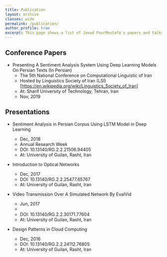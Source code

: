 ```yaml
---
title: Publication
layout: archive
classes: wide
permalink: /publication/
author_profile: true
excerpt: This page shows a list of Javad PourMostafa's papers and talks.
---
```

## Conference Papers
*   Presenting A Sentiment Analysis System Using Deep Learning Models On Persian Texts (In Persian)
    *   The 5th National Conference on Computational Linguistic of Iran
    *   Hosted by Linguistics Society of Iran (LSI)[https://en.wikipedia.org/wiki/Linguistics_Society_of_Iran]
    *   At: Sharif University of Technology, Tehran, Iran
    *   Nov, 2019

## Presentations
*   Sentiment Analysis in Persian Corpus Using LSTM Model in Deep Learning
    *   Dec, 2018
    *   Annual Research Week
    *   DOI: 10.13140/RG.2.2.21506.94405
    *   At: University of Guilan, Rasht, Iran
    
*   Introduction to Optical Networks
    *   Dec, 2017
    *   DOI: 10.13140/RG.2.2.25477.65767
    *   At: University of Guilan, Rasht, Iran
    
*   Video Transmission Over A Simulated Network By EvalVid
    *   Jun, 2017
    *   
    *   DOI: 10.13140/RG.2.2.30171.77604
    *   At: University of Guilan, Rasht, Iran

*   Design Patterns in Cloud Computing
    *   Dec, 2016
    *   DOI: 10.13140/RG.2.2.24112.76805
    *   At: University of Guilan, Rasht, Iran
